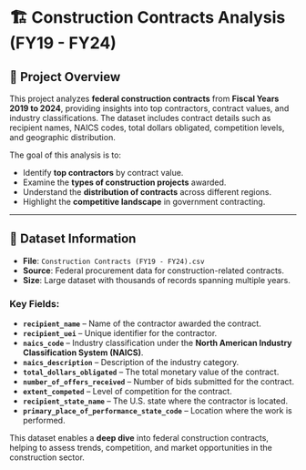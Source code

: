 # 🏗️ Construction Contracts Analysis (FY19 - FY24)

## 📌 Project Overview
This project analyzes **federal construction contracts** from **Fiscal Years 2019 to 2024**, providing insights into top contractors, contract values, and industry classifications. The dataset includes contract details such as recipient names, NAICS codes, total dollars obligated, competition levels, and geographic distribution.

The goal of this analysis is to:
- Identify **top contractors** by contract value.
- Examine the **types of construction projects** awarded.
- Understand the **distribution of contracts** across different regions.
- Highlight the **competitive landscape** in government contracting.

---

## 📂 Dataset Information
- **File**: `Construction Contracts (FY19 - FY24).csv`
- **Source**: Federal procurement data for construction-related contracts.
- **Size**: Large dataset with thousands of records spanning multiple years.

### Key Fields:
- **`recipient_name`** – Name of the contractor awarded the contract.
- **`recipient_uei`** – Unique identifier for the contractor.
- **`naics_code`** – Industry classification under the **North American Industry Classification System (NAICS)**.
- **`naics_description`** – Description of the industry category.
- **`total_dollars_obligated`** – The total monetary value of the contract.
- **`number_of_offers_received`** – Number of bids submitted for the contract.
- **`extent_competed`** – Level of competition for the contract.
- **`recipient_state_name`** – The U.S. state where the contractor is located.
- **`primary_place_of_performance_state_code`** – Location where the work is performed.

This dataset enables a **deep dive** into federal construction contracts, helping to assess trends, competition, and market opportunities in the construction sector.
